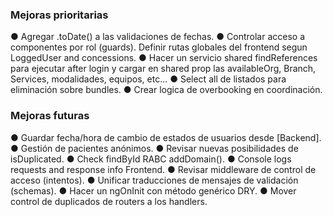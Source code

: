 ### Mejoras prioritarias

● Agregar .toDate() a las validaciones de fechas.
● Controlar acceso a componentes por rol (guards).
   Definir rutas globales del frontend segun LoggedUser and concessions.
● Hacer un servicio shared findReferences para ejecutar after login y
   cargar en shared prop las availableOrg, Branch, Services,
   modalidades, equipos, etc...
● Select all de listados para eliminación sobre bundles.
● Crear logica de overbooking en coordinación.



### Mejoras futuras

● Guardar fecha/hora de cambio de estados de usuarios desde [Backend].
● Gestión de pacientes anónimos.
● Revisar nuevas posibilidades de isDuplicated.
● Check findById RABC addDomain().
● Console logs requests and response info Frontend.
● Revisar middleware de control de acceso (intentos).
● Unificar traducciones de mensajes de validación (schemas).
● Hacer un ngOnInit con método genérico DRY.
● Mover control de duplicados de routers a los handlers.
